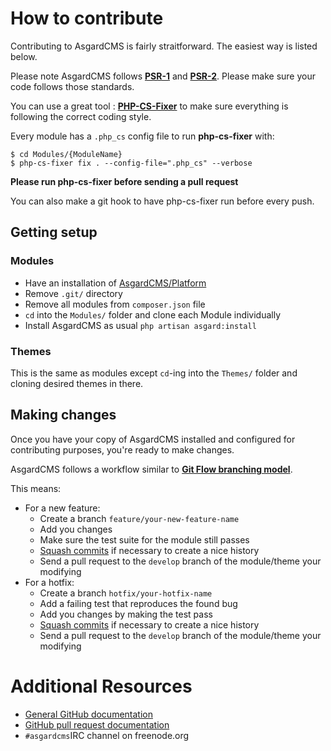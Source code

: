# How to contribute

Contributing to AsgardCMS is fairly straitforward. The easiest way is listed below. 

Please note AsgardCMS follows **[PSR-1](http://www.php-fig.org/psr/psr-1/)** and **[PSR-2](http://www.php-fig.org/psr/psr-2/)**. Please make sure your code follows those standards.

You can use a great tool : **[PHP-CS-Fixer](https://github.com/FriendsOfPHP/PHP-CS-Fixer)** to make sure everything is following the correct coding style.

Every module has a `.php_cs` config file to run **php-cs-fixer** with:

```
$ cd Modules/{ModuleName}
$ php-cs-fixer fix . --config-file=".php_cs" --verbose
```

**Please run php-cs-fixer before sending a pull request**

You can also make a git hook to have php-cs-fixer run before every push.

## Getting setup
### Modules 

- Have an installation of [AsgardCMS/Platform](https://github.com/AsgardCms/Platform) 
- Remove `.git/` directory
- Remove all modules from `composer.json` file
- `cd` into the `Modules/` folder and clone each Module individually
- Install AsgardCMS as usual `php artisan asgard:install`

### Themes

This is the same as modules except `cd`-ing into the `Themes/` folder and cloning desired themes in there.



## Making changes

Once you have your copy of AsgardCMS installed and configured for contributing purposes, you're ready to make changes.

AsgardCMS follows a workflow similar to **[Git Flow branching model](https://www.atlassian.com/git/tutorials/comparing-workflows/gitflow-workflow/)**.

This means:

- For a new feature: 
	- Create a branch `feature/your-new-feature-name`
	- Add you changes
	- Make sure the test suite for the module still passes
	- [Squash commits](https://ariejan.net/2011/07/05/git-squash-your-latests-commits-into-one/) if necessary to create a nice history
	- Send a pull request to the `develop` branch of the module/theme your modifying
- For a hotfix:
	- Create a branch `hotfix/your-hotfix-name`
	- Add a failing test that reproduces the found bug
	- Add you changes by making the test pass
	- [Squash commits](https://ariejan.net/2011/07/05/git-squash-your-latests-commits-into-one/) if necessary to create 	a nice history
	- Send a pull request to the `develop` branch of the module/theme your modifying


# Additional Resources

* [General GitHub documentation](http://help.github.com/)
* [GitHub pull request documentation](http://help.github.com/send-pull-requests/)
* `#asgardcms`IRC channel on freenode.org

